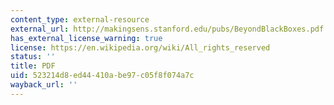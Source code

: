 ```yaml
---
content_type: external-resource
external_url: http://makingsens.stanford.edu/pubs/BeyondBlackBoxes.pdf
has_external_license_warning: true
license: https://en.wikipedia.org/wiki/All_rights_reserved
status: ''
title: PDF
uid: 523214d8-ed44-410a-be97-c05f8f074a7c
wayback_url: ''
---
```

